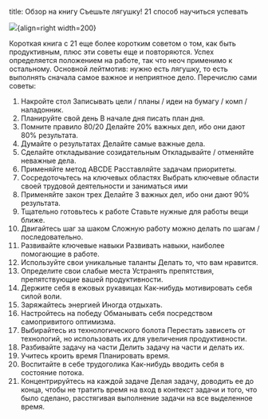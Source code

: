 title: Обзор на книгу Съешьте лягушку! 21 способ научиться успевать

![](/static/img/beqqBP5-IPs.jpg){align=right width=200}

Короткая книга с 21 еще более коротким советом о том, как быть продуктивным, плюс эти советы еще и повторяются. Успех определяется положением на работе, так что неоч применимо к остальному. Основной лейтмотив: нужно есть лягушку, то есть выполнять сначала самое важное и неприятное дело. Перечислю сами советы:
1. Накройте стол
Записывать цели / планы / идеи на бумагу / комп / наладонник.
2. Планируйте свой день
В начале дня писать план дня.
3. Помните правило 80/20
Делайте 20% важных дел, ибо они дают 80% результата.
4. Думайте о результатах
Делайте самые важные дела.
5. Сделайте откладывание созидательным
Откладывайте / отменяйте неважные дела.
6. Применяйте метод ABCDE
Расставляйте задачам приоритеты.
7. Сосредоточьтесь на ключевых областях
Выбрать ключевые области своей трудовой деятельности и заниматься ими
8. Применяйте закон трех
Делайте 3 важных дел, ибо они дают 90% результата.
9. Тщательно готовьтесь к работе
Ставьте нужные для работы вещи ближе.
10. Двигайтесь шаг за шаком
Сложную работу можно делать по шагам / последовательно.
11. Развивайте ключевые навыки
Развивать навыки, наиболее помогающие в работе.
12. Используйте свои уникальные таланты
Делать то, что вам нравится.
13. Определите свои слабые места
Устранять препятствия, препятствующие вашей продуктивности.
14. Держите себя в ежовых рукавицах
Как-нибудь мотивировать себя силой воли.
15. Заряжайтесь энергией
Иногда отдыхать.
16. Настройтесь на победу
Обманывать себя посредством самопривитого оптимизма.
17. Выбирайтесь из технологического болота
Перестать зависеть от технологий, но использовать их для увеличения продуктивности.
18. Разбивайте задачу на части
Делить задачу на части и делать их.
19. Учитесь кроить время
Планировать время.
20. Воспитайте в себе трудоголика
Как-нибудь вводить себя в состояние потока.
21. Концентрируйтесь на каждой задаче
Делая задачу, доводить ее до конца, чтобы не тратить время на вход в контекст задачи и того, что было сделано, расстягивая выполнение задачи на все выделенное время.
